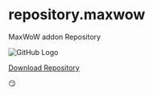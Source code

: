# repository.maxwow
MaxWoW addon Repository

![GitHub Logo](https://github.com/maxgrass/kodi.addons/raw/master/repository.maxwow/icon.png)

[Download Repository](https://github.com/maxgrass/repository.sendtokodi/raw/master/repository.sendtokodi/repository.sendtokodi-0.0.1.zip)

😏
